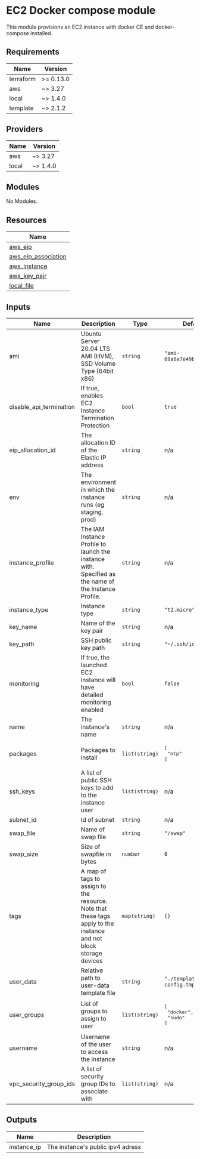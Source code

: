 # EC2 Docker compose module

This module provisions an EC2 instance with docker CE and docker-compose installed.

<!-- BEGINNING OF PRE-COMMIT-TERRAFORM DOCS HOOK -->
## Requirements

| Name | Version |
|------|---------|
| terraform | >= 0.13.0 |
| aws | ~> 3.27 |
| local | ~> 1.4.0 |
| template | ~> 2.1.2 |

## Providers

| Name | Version |
|------|---------|
| aws | ~> 3.27 |
| local | ~> 1.4.0 |

## Modules

No Modules.

## Resources

| Name |
|------|
| [aws_eip](https://registry.terraform.io/providers/hashicorp/aws/latest/docs/data-sources/eip) |
| [aws_eip_association](https://registry.terraform.io/providers/hashicorp/aws/latest/docs/resources/eip_association) |
| [aws_instance](https://registry.terraform.io/providers/hashicorp/aws/latest/docs/resources/instance) |
| [aws_key_pair](https://registry.terraform.io/providers/hashicorp/aws/latest/docs/resources/key_pair) |
| [local_file](https://registry.terraform.io/providers/hashicorp/local/latest/docs/resources/file) |

## Inputs

| Name | Description | Type | Default | Required |
|------|-------------|------|---------|:--------:|
| ami | Ubuntu Server 20.04 LTS AMI (HVM), SSD Volume Type (64bit x86) | `string` | `"ami-09a6a7e49bd29554b"` | no |
| disable\_api\_termination | If true, enables EC2 Instance Termination Protection | `bool` | `true` | no |
| eip\_allocation\_id | The allocation ID of the Elastic IP address | `string` | n/a | yes |
| env | The environment in which the instance runs (eg staging, prod) | `string` | n/a | yes |
| instance\_profile | The IAM Instance Profile to launch the instance with. Specified as the name of the Instance Profile. | `string` | n/a | yes |
| instance\_type | Instance type | `string` | `"t2.micro"` | no |
| key\_name | Name of the key pair | `string` | n/a | yes |
| key\_path | SSH public key path | `string` | `"~/.ssh/id_rsa.pub"` | no |
| monitoring | If true, the launched EC2 instance will have detailed monitoring enabled | `bool` | `false` | no |
| name | The instance's name | `string` | n/a | yes |
| packages | Packages to install | `list(string)` | <pre>[<br>  "ntp"<br>]</pre> | no |
| ssh\_keys | A list of public SSH keys to add to the instance user | `list(string)` | n/a | yes |
| subnet\_id | Id of subnet | `string` | n/a | yes |
| swap\_file | Name of swap file | `string` | `"/swap"` | no |
| swap\_size | Size of swapfile in bytes | `number` | `0` | no |
| tags | A map of tags to assign to the resource. Note that these tags apply to the instance and not block storage devices | `map(string)` | `{}` | no |
| user\_data | Relative path to user-data template file | `string` | `"./templates/cloud-config.tmpl"` | no |
| user\_groups | List of groups to assign to user | `list(string)` | <pre>[<br>  "docker",<br>  "sudo"<br>]</pre> | no |
| username | Username of the user to access the instance | `string` | n/a | yes |
| vpc\_security\_group\_ids | A list of security group IDs to associate with | `list(string)` | n/a | yes |

## Outputs

| Name | Description |
|------|-------------|
| instance\_ip | The instance's public ipv4 adress |
<!-- END OF PRE-COMMIT-TERRAFORM DOCS HOOK -->